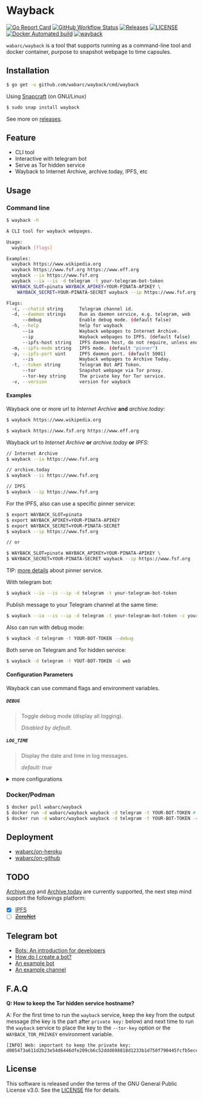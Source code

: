 # Wayback

[![Go Report Card](https://goreportcard.com/badge/github.com/wabarc/wayback)](https://goreportcard.com/report/github.com/wabarc/wayback)
[![GitHub Workflow Status](https://img.shields.io/github/workflow/status/wabarc/wayback/Go?color=brightgreen)](https://github.com/wabarc/wayback/actions)
[![Releases](https://img.shields.io/github/v/release/wabarc/wayback.svg?include_prereleases&color=blue)](https://github.com/wabarc/wayback/releases)
[![LICENSE](https://img.shields.io/github/license/wabarc/wayback.svg?color=green)](https://github.com/wabarc/wayback/blob/main/LICENSE)
[![Docker Automated build](https://img.shields.io/docker/automated/wabarc/wayback)](https://hub.docker.com/r/wabarc/wayback)
[![wayback](https://snapcraft.io/wayback/badge.svg)](https://snapcraft.io/wayback)

`wabarc/wayback` is a tool that supports running as a command-line tool and docker container, purpose to snapshot webpage to time capsules.

## Installation

```sh
$ go get -u github.com/wabarc/wayback/cmd/wayback
```

Using [Snapcraft](https://snapcraft.io/wayback) (on GNU/Linux)

```sh
$ sudo snap install wayback
```

See more on [releases](https://github.com/wabarc/wayback/releases).

## Feature

- CLI tool
- Interactive with telegram bot
- Serve as Tor hidden service
- Wayback to Internet Archive, archive.today, IPFS, etc

## Usage

### Command line

```sh
$ wayback -h

A CLI tool for wayback webpages.

Usage:
  wayback [flags]

Examples:
  wayback https://www.wikipedia.org
  wayback https://www.fsf.org https://www.eff.org
  wayback --ia https://www.fsf.org
  wayback --ia --is -d telegram -t your-telegram-bot-token
  WAYBACK_SLOT=pinata WAYBACK_APIKEY=YOUR-PINATA-APIKEY \
    WAYBACK_SECRET=YOUR-PINATA-SECRET wayback --ip https://www.fsf.org

Flags:
  -c, --chatid string      Telegram channel id.
  -d, --daemon strings     Run as daemon service, e.g. telegram, web
      --debug              Enable debug mode. (default false)
  -h, --help               help for wayback
      --ia                 Wayback webpages to Internet Archive.
      --ip                 Wayback webpages to IPFS. (default false)
      --ipfs-host string   IPFS daemon host, do not require, unless enable ipfs. (default "127.0.0.1")
  -m, --ipfs-mode string   IPFS mode. (default "pinner")
  -p, --ipfs-port uint     IPFS daemon port. (default 5001)
      --is                 Wayback webpages to Archive Today.
  -t, --token string       Telegram Bot API Token.
      --tor                Snapshot webpage via Tor proxy.
      --tor-key string     The private key for Tor service.
  -v, --version            version for wayback
```

#### Examples

Wayback one or more url to *Internet Archive* **and** *archive.today*:

```sh
$ wayback https://www.wikipedia.org

$ wayback https://www.fsf.org https://www.eff.org
```

Wayback url to *Internet Archive* **or** *archive.today* **or** *IPFS*:

```sh
// Internet Archive
$ wayback --ia https://www.fsf.org

// archive.today
$ wayback --is https://www.fsf.org

// IPFS
$ wayback --ip https://www.fsf.org
```

For the IPFS, also can use a specific pinner service:

```sh
$ export WAYBACK_SLOT=pinata
$ export WAYBACK_APIKEY=YOUR-PINATA-APIKEY
$ export WAYBACK_SECRET=YOUR-PINATA-SECRET
$ wayback --ip https://www.fsf.org

// or

$ WAYBACK_SLOT=pinata WAYBACK_APIKEY=YOUR-PINATA-APIKEY \
$ WAYBACK_SECRET=YOUR-PINATA-SECRET wayback --ip https://www.fsf.org
```

TIP: [more details](https://github.com/wabarc/ipfs-pinner) about pinner service.

With telegram bot:

```sh
$ wayback --ia --is --ip -d telegram -t your-telegram-bot-token
```

Publish message to your Telegram channel at the same time:

```sh
$ wayback --ia --is --ip -d telegram -t your-telegram-bot-token -c your-telegram-channel-name
```

Also can run with debug mode:

```sh
$ wayback -d telegram -t YOUR-BOT-TOKEN --debug
```

Both serve on Telegram and Tor hidden service:

```sh
$ wayback -d telegram -t YOUT-BOT-TOKEN -d web
```

#### Configuration Parameters

Wayback can use command flags and environment variables.

##### `DEBUG`

> Toggle debug mode (display all logging).
>
> *Disabled by default.*

##### `LOG_TIME`

> Display the date and time in log messages.
>
> *default: true*

<details>
<summary>more configurations</summary>

##### `WAYBACK_IPFS_HOST`

> IPFS daemon service's host, do not require, unless enable ipfs.
>
> *default "127.0.0.1". (same as flag --ipfs-host).*

##### `WAYBACK_IPFS_PORT`

> IPFS daemon port.
>
> *default 5001. (same as flag --ipfs-port).*

##### `WAYBACK_IPFS_MODE`

> IPFS mode for preserve webpage.
>
> *default: "pinner". (same as flag --ipfs-mode).*

##### `WAYBACK_USE_TOR`

> Snapshot webpage via Tor proxy. (same as flag --tor).
>
> *default: false*

##### `WAYBACK_ENABLE_IA`

> Enable Internet Archive.
>
> *default: true*

##### `WAYBACK_ENABLE_IS`

> Enable Archive Today (archive.is).
>
> *default: true*

##### `WAYBACK_ENABLE_IP`

> Enable IPFS.
>
> *default: false*

##### `WAYBACK_TELEGRAM_TOKEN`

> Telegram Bot API Token.
>
> *default: ""* (same as flag --token).

##### `WAYBACK_TELEGRAM_CHANNEL`

> The chatid which publish message.
>
> *default: ""* (same as flag --chatid).

##### `WAYBACK_TOR_PRIVKEY`

> The private key for Tor service.
>
> *default: ""* (same as flag --tor-key).

##### `WAYBACK_TOR_LOCAL_PORT`

> Local port of Tor service.
>
> *default: 0*

##### `WAYBACK_TOR_REMOTE_PORTS`

> Remote ports of Tor hidden service, e.g. `WAYBACK_TOR_REMOTE_PORTS=80,81`.
>
> *default: 80*
</details>

### Docker/Podman

```sh
$ docker pull wabarc/wayback
$ docker run -d wabarc/wayback wayback -d telegram -t YOUR-BOT-TOKEN # without telegram channel
$ docker run -d wabarc/wayback wayback -d telegram -t YOUR-BOT-TOKEN -c YOUR-CHANNEL-USERNAME # with telegram channel
```

## Deployment

- [wabarc/on-heroku](https://github.com/wabarc/on-heroku)
- [wabarc/on-github](https://github.com/wabarc/on-github)

## TODO

[Archive.org](https://web.archive.org/) and [Archive.today](https://archive.today/) are currently supported, the next step mind support the followings platform:

- [x] [IPFS](https://ipfs.io/)
- [ ] ~~[ZeroNet](https://zeronet.io/)~~

## Telegram bot

- [Bots: An introduction for developers](https://core.telegram.org/bots)
- [How do I create a bot?](https://core.telegram.org/bots#3-how-do-i-create-a-bot)
- [An example bot](http://t.me/wabarc_bot)
- [An example channel](http://t.me/wabarc)

## F.A.Q

**Q: How to keep the Tor hidden service hostname?**

A: For the first time to run the `wayback` service, keep the key from the output message (the key is the part after `private key:` below) 
and next time to run the `wayback` service to place the key to the `--tor-key` option or the `WAYBACK_TOR_PRIVKEY` environment variable.
```
[INFO] Web: important to keep the private key: d005473a611d2b23e54d6446dfe209cb6c52ddd698818d1233b1d750f790445fcfb5ece556fe5ee3b4724ac6bea7431898ee788c6011febba7f779c85845ae87
```

## License

This software is released under the terms of the GNU General Public License v3.0. See the [LICENSE](https://github.com/wabarc/wayback/blob/main/LICENSE) file for details.
